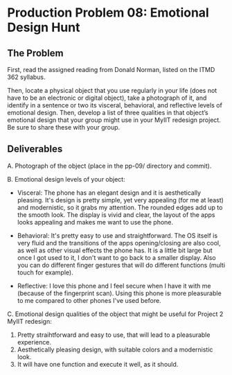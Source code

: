 ﻿# Production Problem 08: Emotional Design Hunt

## The Problem

First, read the assigned reading from Donald Norman, listed on the ITMD 362 syllabus.

Then, locate a physical object that you use regularly in your life (does not have to be an electronic or digital object), take a photograph of it, and identify in a sentence or two its visceral, behavioral, and reflective levels of emotional design. Then, develop a list of three qualities in that object’s emotional design that your group might use in your MyIIT redesign project. Be sure to share these with your group.

## Deliverables

A. Photograph of the object (place in the pp-09/ directory and commit).

B. Emotional design levels of your object:

* Visceral: The phone has an elegant design and it is aesthetically pleasing. It's design is pretty simple, yet very appealing (for me at least) and modernistic, so it grabs my attention. The rounded edges add up to the smooth look. The display is vivid and clear, the layout of the apps looks appealing and makes me want to use the phone.

* Behavioral: It's pretty easy to use and straightforward. The OS itself is very fluid and the transitions of the apps opening/closing are also cool, as well as other visual effects the phone has. It is a little bit large but once I got used to it, I don't want to go back to a smaller display. Also you can do different finger gestures that will do different functions (multi touch for example).

* Reflective: I love this phone and I feel secure when I have it with me (because of the fingerprint scan). Using this phone is more pleasurable to me compared to other phones I've used before.

C.  Emotional design qualities of the object that might be useful for Project 2 MyIIT redesign:

1. Pretty straihtforward and easy to use, that will lead to a pleasurable experience.
2. Aesthetically pleasing design, with suitable colors and a modernistic look.
3. It will have one function and execute it well, as it should.
